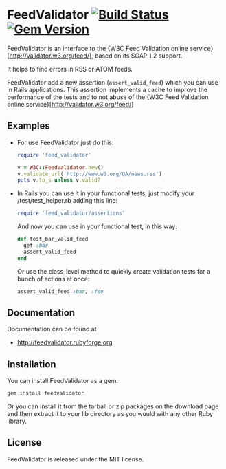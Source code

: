 # FeedValidator [![Build Status](https://travis-ci.org/edgar/feedvalidator.png?branch=master)](https://travis-ci.org/edgar/feedvalidator) [![Gem Version](https://badge.fury.io/rb/feedvalidator.svg)](http://badge.fury.io/rb/feedvalidator)

FeedValidator is an interface to the {W3C Feed Validation online service}[http://validator.w3.org/feed/],
based on its SOAP 1.2 support.

It helps to find errors in RSS or ATOM feeds.

FeedValidator add a new assertion (<code>assert_valid_feed</code>) which you can use in Rails applications.
This assertion implements a cache to improve the performance of the tests and to not abuse of the
{W3C Feed Validation online service}[http://validator.w3.org/feed/]


## Examples

* For use FeedValidator just do this:

    ```ruby
    require 'feed_validator'

    v = W3C::FeedValidator.new()
    v.validate_url('http://www.w3.org/QA/news.rss')
    puts v.to_s unless v.valid?
    ```

* In Rails you can use it in your functional tests, just modify your /test/test_helper.rb adding this line:

    ```ruby
    require 'feed_validator/assertions'
    ```

  And now you can use in your functional test, in this way:

    ```ruby
    def test_bar_valid_feed
      get :bar
      assert_valid_feed
    end
    ```

  Or use the class-level method to quickly create validation tests for a bunch of actions at once:

    ```ruby
    assert_valid_feed :bar, :foo
    ```

## Documentation

Documentation can be found at

* http://feedvalidator.rubyforge.org


## Installation

You can install FeedValidator as a gem:

  ```ruby
  gem install feedvalidator
  ```

Or you can install it from the tarball or zip packages on the download page
and then extract it to your lib directory as you would with any other
Ruby library.


## License

FeedValidator is released under the MIT license.
